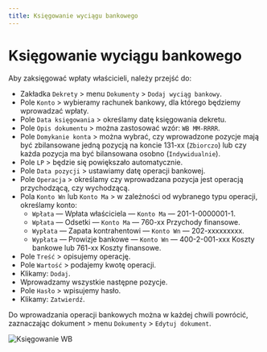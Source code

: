 ```yaml
---
title: Księgowanie wyciągu bankowego
---
```


# Księgowanie wyciągu bankowego

Aby zaksięgować wpłaty właścicieli, należy przejść do:

- Zakładka `Dekrety` > menu `Dokumenty` > `Dodaj wyciąg bankowy`.
- Pole `Konto` > wybieramy rachunek bankowy, dla którego będziemy wprowadzać wpłaty.
- Pole `Data księgowania` > określamy datę księgowania dekretu.
- Pole `Opis dokumentu` > można zastosować wzór: `WB MM-RRRR`.
- Pole `Domykanie konta` > można wybrać, czy wprowadzone pozycje mają być zbilansowane jedną pozycją na koncie 131-xx (`Zbiorczo`) lub czy każda pozycja ma być bilansowana osobno (`Indywidualnie`).
- Pole `LP` > będzie się powiększało automatycznie.
- Pole `Data pozycji` > ustawiamy datę operacji bankowej.
- Pole `Operacja` > określamy czy wprowadzana pozycja jest operacją przychodzącą, czy wychodzącą.
- Pola `Konto Wn` lub `Konto Ma` > w zależności od wybranego typu operacji, określamy konto:
  - `Wpłata` — Wpłata właściciela — `Konto Ma` — 201-1-0000001-1.
  - `Wpłata` — Odsetki — `Konto Ma` — 760-xx Przychody finansowe.
  - `Wypłata` — Zapata kontrahentowi — `Konto Wn` — 202-xxxxxxxxx.
  - `Wypłata` — Prowizje bankowe — `Konto Wn` — 400-2-001-xxx Koszty bankowe lub 761-xx Koszty finansowe.
- Pole `Treść` > opisujemy operację.
- Pole `Wartość` > podajemy kwotę operacji.
- Klikamy: `Dodaj`.
- Wprowadzamy wszystkie następne pozycje.
- Pole `Hasło` > wpisujemy hasło.
- Klikamy: `Zatwierdź`.

Do wprowadzania operacji bankowych można w każdej chwili powrócić, zaznaczając dokument > menu `Dokumenty` > `Edytuj dokument`.

![Księgowanie WB](ksiegowaniewb.gif)